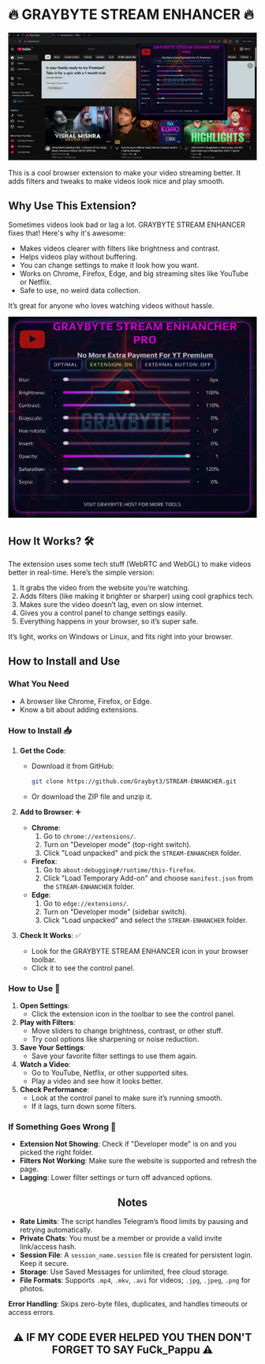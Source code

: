# 🔥 GRAYBYTE STREAM ENHANCER 🔥

![Preview](./assets/GraybyteStreamEnhancher.png)

This is a cool browser extension to make your video streaming better. It adds filters and tweaks to make videos look nice and play smooth.

## Why Use This Extension?

Sometimes videos look bad or lag a lot. GRAYBYTE STREAM ENHANCER fixes that! Here's why it's awesome:
- Makes videos clearer with filters like brightness and contrast.
- Helps videos play without buffering.
- You can change settings to make it look how you want.
- Works on Chrome, Firefox, Edge, and big streaming sites like YouTube or Netflix.
- Safe to use, no weird data collection.

It’s great for anyone who loves watching videos without hassle.

![Preview](./assets/GraybyteStreamEnhancherPopup.png)

## How It Works? 🛠

The extension uses some tech stuff (WebRTC and WebGL) to make videos better in real-time. Here’s the simple version:
1. It grabs the video from the website you’re watching.
2. Adds filters (like making it brighter or sharper) using cool graphics tech.
3. Makes sure the video doesn’t lag, even on slow internet.
4. Gives you a control panel to change settings easily.
5. Everything happens in your browser, so it’s super safe.

It’s light, works on Windows or Linux, and fits right into your browser.

## How to Install and Use

### What You Need
- A browser like Chrome, Firefox, or Edge.
- Know a bit about adding extensions.

### How to Install 📥
1. **Get the Code**:
   - Download it from GitHub:
     ```bash
     git clone https://github.com/Graybyt3/STREAM-ENHANCHER.git
     ```
   - Or download the ZIP file and unzip it.

2. **Add to Browser**: ➕
   - **Chrome**:
     1. Go to `chrome://extensions/`.
     2. Turn on "Developer mode" (top-right switch).
     3. Click "Load unpacked" and pick the `STREAM-ENHANCHER` folder.
   - **Firefox**:
     1. Go to `about:debugging#/runtime/this-firefox`.
     2. Click "Load Temporary Add-on" and choose `manifest.json` from the `STREAM-ENHANCHER` folder.
   - **Edge**:
     1. Go to `edge://extensions/`.
     2. Turn on "Developer mode" (sidebar switch).
     3. Click "Load unpacked" and select the `STREAM-ENHANCHER` folder.

3. **Check It Works**: ✅
   - Look for the GRAYBYTE STREAM ENHANCER icon in your browser toolbar.
   - Click it to see the control panel.

### How to Use 🎇
1. **Open Settings**:
   - Click the extension icon in the toolbar to see the control panel.
2. **Play with Filters**:
   - Move sliders to change brightness, contrast, or other stuff.
   - Try cool options like sharpening or noise reduction.
3. **Save Your Settings**:
   - Save your favorite filter settings to use them again.
4. **Watch a Video**:
   - Go to YouTube, Netflix, or other supported sites.
   - Play a video and see how it looks better.
5. **Check Performance**:
   - Look at the control panel to make sure it’s running smooth.
   - If it lags, turn down some filters.

### If Something Goes Wrong  🙅
- **Extension Not Showing**: Check if "Developer mode" is on and you picked the right folder.
- **Filters Not Working**: Make sure the website is supported and refresh the page.
- **Lagging**: Lower filter settings or turn off advanced options.



<div style="text-align: center;">
<h2>Notes</h2>
</div>

- **Rate Limits**: The script handles Telegram’s flood limits by pausing and retrying automatically.
- **Private Chats**: You must be a member or provide a valid invite link/access hash.
- **Session File**: A `session_name.session` file is created for persistent login. Keep it secure.
- **Storage**: Use Saved Messages for unlimited, free cloud storage.
- **File Formats**: Supports `.mp4`, `.mkv`, `.avi` for videos; `.jpg`, `.jpeg`, `.png` for photos.

**Error Handling**: Skips zero-byte files, duplicates, and handles timeouts or access errors.

<div style="text-align: center;">
<h2>⚠️ IF MY CODE EVER HELPED YOU THEN DON'T FORGET TO SAY FuCk_Pappu ⚠️</h2>
</div>

